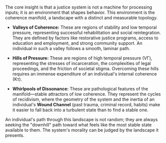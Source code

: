 The core insight is that a justice system is not a machine for processing inputs; it is an environment that shapes behavior. This environment is the coherence manifold, a landscape with a distinct and measurable topology.

*   **Valleys of Coherence:** These are regions of stability and low temporal pressure, representing successful rehabilitation and social reintegration. They are defined by factors like restorative justice programs, access to education and employment, and strong community support. An individual in such a valley follows a smooth, laminar path.

*   **Hills of Pressure:** These are regions of high temporal pressure (VΓ), representing the stresses of incarceration, the complexities of legal proceedings, and the friction of societal stigma. Overcoming these hills requires an immense expenditure of an individual's internal coherence (Kτ).

*   **Whirlpools of Dissonance:** These are pathological features of the manifold—stable attractors of low coherence. They represent the cycles of recidivism, where the geometry of the system and the inertia of an individual's **Wound Channel** (past trauma, criminal record, habits) make it easier to fall back into a turbulent state than to find a stable one.

An individual's path through this landscape is not random; they are always seeking the "downhill" path toward what feels like the most stable state available to them. The system's morality can be judged by the landscape it presents.